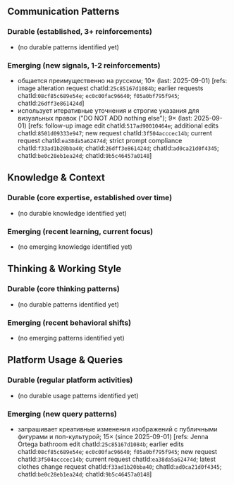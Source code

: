 ## Communication Patterns
### Durable (established, 3+ reinforcements)
- (no durable patterns identified yet)

### Emerging (new signals, 1-2 reinforcements)
- общается преимущественно на русском; 10× (last: 2025-09-01) [refs: image alteration request chatId:`25c85167d1084b`; earlier requests chatId:`08cf85c689e54e`; `ec0c00fac96640`; `f05a0bf795f945`; chatId:`26dff3e861424d`]
- использует итеративные уточнения и строгие указания для визуальных правок ("DO NOT ADD nothing else"); 9× (last: 2025-09-01) [refs: follow-up image edit chatId:`517ad90010464e`; additional edits chatId:`8501d09333e947`; new request chatId:`3f504acccec14b`; current request chatId:`ea38da5a62474d`; strict prompt compliance chatId:`f33ad1b20bba40`; chatId:`26dff3e861424d`; chatId:`ad0ca21d0f4345`; chatId:`be0c28eb1ea24d`; chatId:`9b5c46457a0148`]

## Knowledge & Context
### Durable (core expertise, established over time)
- (no durable knowledge identified yet)

### Emerging (recent learning, current focus)
- (no emerging knowledge identified yet)

## Thinking & Working Style
### Durable (core thinking patterns)
- (no durable patterns identified yet)

### Emerging (recent behavioral shifts)
- (no emerging patterns identified yet)

## Platform Usage & Queries
### Durable (regular platform activities)
- (no durable usage patterns identified yet)

### Emerging (new query patterns)
- запрашивает креативные изменения изображений с публичными фигурами и поп-культурой; 15× (since 2025-09-01) [refs: Jenna Ortega bathroom edit chatId:`25c85167d1084b`; earlier edits chatId:`08cf85c689e54e`; `ec0c00fac96640`; `f05a0bf795f945`; new request chatId:`3f504acccec14b`; current request chatId:`ea38da5a62474d`; latest clothes change request chatId:`f33ad1b20bba40`; chatId:`ad0ca21d0f4345`; chatId:`be0c28eb1ea24d`; chatId:`9b5c46457a0148`]
